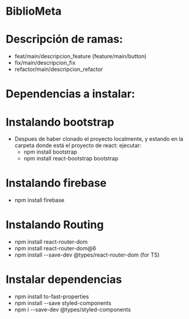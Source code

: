 # BiblioMeta

# Descripción de ramas:

- feat/main/descripcion_feature (feature/main/button)
- fix/main/descripcion_fix
- refactor/main/descripcion_refactor

# Dependencias a instalar:

# Instalando bootstrap

- Despues de haber clonado el proyecto localmente, y estando en la carpeta donde está el proyecto de react: ejecutar:
  - npm install bootstrap
  - npm install react-bootstrap bootstrap

# Instalando firebase

- npm install firebase

# Instalando Routing

- npm install react-router-dom
- npm install react-router-dom@6
- npm install --save-dev @types/react-router-dom (for TS)

# Instalar dependencias
- npm install to-fast-properties
- npm install --save styled-components
- npm i --save-dev @types/styled-components
